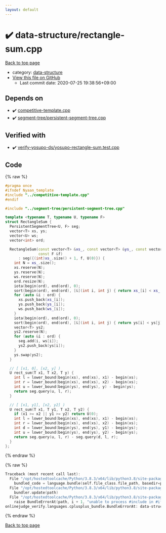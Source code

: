 ```yaml
---
layout: default
---
```


<!-- mathjax config similar to math.stackexchange -->
<script type="text/javascript" async
  src="https://cdnjs.cloudflare.com/ajax/libs/mathjax/2.7.5/MathJax.js?config=TeX-MML-AM_CHTML">
</script>
<script type="text/x-mathjax-config">
  MathJax.Hub.Config({
    TeX: { equationNumbers: { autoNumber: "AMS" }},
    tex2jax: {
      inlineMath: [ ['$','$'] ],
      processEscapes: true
    },
    "HTML-CSS": { matchFontHeight: false },
    displayAlign: "left",
    displayIndent: "2em"
  });
</script>

<script type="text/javascript" src="https://cdnjs.cloudflare.com/ajax/libs/jquery/3.4.1/jquery.min.js"></script>
<script src="https://cdn.jsdelivr.net/npm/jquery-balloon-js@1.1.2/jquery.balloon.min.js" integrity="sha256-ZEYs9VrgAeNuPvs15E39OsyOJaIkXEEt10fzxJ20+2I=" crossorigin="anonymous"></script>
<script type="text/javascript" src="../../assets/js/copy-button.js"></script>
<link rel="stylesheet" href="../../assets/css/copy-button.css" />


# :heavy_check_mark: data-structure/rectangle-sum.cpp

<a href="../../index.html">Back to top page</a>

* category: <a href="../../index.html#36397fe12f935090ad150c6ce0c258d4">data-structure</a>
* <a href="{{ site.github.repository_url }}/blob/master/data-structure/rectangle-sum.cpp">View this file on GitHub</a>
    - Last commit date: 2020-07-25 19:38:56+09:00




## Depends on

* :heavy_check_mark: <a href="../competitive-template.cpp.html">competitive-template.cpp</a>
* :heavy_check_mark: <a href="../segment-tree/persistent-segment-tree.cpp.html">segment-tree/persistent-segment-tree.cpp</a>


## Verified with

* :heavy_check_mark: <a href="../../verify/verify-yosupo-ds/yosupo-rectangle-sum.test.cpp.html">verify-yosupo-ds/yosupo-rectangle-sum.test.cpp</a>


## Code

<a id="unbundled"></a>
{% raw %}
```cpp
#pragma once
#ifndef Nyaan_template
#include "../competitive-template.cpp"
#endif

#include "../segment-tree/persistent-segment-tree.cpp"

template <typename T, typename U, typename F>
struct RectangleSum {
  PersistentSegmentTree<U, F> seg;
  vector<T> xs, ys;
  vector<U> ws;
  vector<int> ord;

  RectangleSum(const vector<T> &xs_, const vector<T> &ys_, const vector<U> &ws_,
               const F &f)
      : seg({(int)xs_.size() + 1, f, U(0)}) {
    int N = xs_.size();
    xs.reserve(N);
    ys.reserve(N);
    ws.reserve(N);
    ord.resize(N);
    iota(begin(ord), end(ord), 0);
    sort(begin(ord), end(ord), [&](int i, int j) { return xs_[i] < xs_[j]; });
    for (auto &i : ord) {
      xs.push_back(xs_[i]);
      ys.push_back(ys_[i]);
      ws.push_back(ws_[i]);
    }
    iota(begin(ord), end(ord), 0);
    sort(begin(ord), end(ord), [&](int i, int j) { return ys[i] < ys[j]; });
    vector<T> ys2;
    ys2.reserve(N);
    for (auto &i : ord) {
      seg.add(i, ws[i]);
      ys2.push_back(ys[i]);
    }
    ys.swap(ys2);
  }

  // [ [x1, 0], [x2, y] )
  U rect_sum(T x1, T x2, T y) {
    int l = lower_bound(begin(xs), end(xs), x1) - begin(xs);
    int r = lower_bound(begin(xs), end(xs), x2) - begin(xs);
    int u = lower_bound(begin(ys), end(ys), y) - begin(ys);
    return seg.query(u, l, r);
  }

  // [ [x1, y1], [x2, y2] )
  U rect_sum(T x1, T y1, T x2, T y2) {
    if (x1 >= x2 || y1 >= y2) return U(0);
    int l = lower_bound(begin(xs), end(xs), x1) - begin(xs);
    int r = lower_bound(begin(xs), end(xs), x2) - begin(xs);
    int d = lower_bound(begin(ys), end(ys), y1) - begin(ys);
    int u = lower_bound(begin(ys), end(ys), y2) - begin(ys);
    return seg.query(u, l, r) - seg.query(d, l, r);
  }
};
```
{% endraw %}

<a id="bundled"></a>
{% raw %}
```cpp
Traceback (most recent call last):
  File "/opt/hostedtoolcache/Python/3.8.3/x64/lib/python3.8/site-packages/onlinejudge_verify/docs.py", line 349, in write_contents
    bundled_code = language.bundle(self.file_class.file_path, basedir=pathlib.Path.cwd())
  File "/opt/hostedtoolcache/Python/3.8.3/x64/lib/python3.8/site-packages/onlinejudge_verify/languages/cplusplus.py", line 185, in bundle
    bundler.update(path)
  File "/opt/hostedtoolcache/Python/3.8.3/x64/lib/python3.8/site-packages/onlinejudge_verify/languages/cplusplus_bundle.py", line 306, in update
    raise BundleErrorAt(path, i + 1, "unable to process #include in #if / #ifdef / #ifndef other than include guards")
onlinejudge_verify.languages.cplusplus_bundle.BundleErrorAt: data-structure/rectangle-sum.cpp: line 3: unable to process #include in #if / #ifdef / #ifndef other than include guards

```
{% endraw %}

<a href="../../index.html">Back to top page</a>

